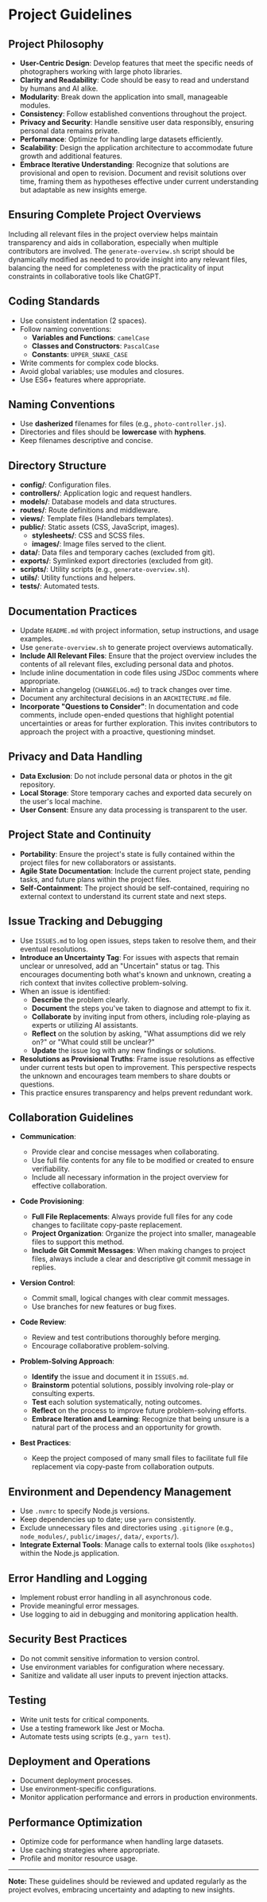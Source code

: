 # Project Guidelines

## Project Philosophy

- **User-Centric Design**: Develop features that meet the specific needs of photographers working with large photo libraries.
- **Clarity and Readability**: Code should be easy to read and understand by humans and AI alike.
- **Modularity**: Break down the application into small, manageable modules.
- **Consistency**: Follow established conventions throughout the project.
- **Privacy and Security**: Handle sensitive user data responsibly, ensuring personal data remains private.
- **Performance**: Optimize for handling large datasets efficiently.
- **Scalability**: Design the application architecture to accommodate future growth and additional features.
- **Embrace Iterative Understanding**: Recognize that solutions are provisional and open to revision. Document and revisit solutions over time, framing them as hypotheses effective under current understanding but adaptable as new insights emerge.

## Ensuring Complete Project Overviews

Including all relevant files in the project overview helps maintain transparency and aids in collaboration, especially when multiple contributors are involved. The `generate-overview.sh` script should be dynamically modified as needed to provide insight into any relevant files, balancing the need for completeness with the practicality of input constraints in collaborative tools like ChatGPT.

## Coding Standards

- Use consistent indentation (2 spaces).
- Follow naming conventions:
  - **Variables and Functions**: `camelCase`
  - **Classes and Constructors**: `PascalCase`
  - **Constants**: `UPPER_SNAKE_CASE`
- Write comments for complex code blocks.
- Avoid global variables; use modules and closures.
- Use ES6+ features where appropriate.

## Naming Conventions

- Use **dasherized** filenames for files (e.g., `photo-controller.js`).
- Directories and files should be **lowercase** with **hyphens**.
- Keep filenames descriptive and concise.

## Directory Structure

- **config/**: Configuration files.
- **controllers/**: Application logic and request handlers.
- **models/**: Database models and data structures.
- **routes/**: Route definitions and middleware.
- **views/**: Template files (Handlebars templates).
- **public/**: Static assets (CSS, JavaScript, images).
  - **stylesheets/**: CSS and SCSS files.
  - **images/**: Image files served to the client.
- **data/**: Data files and temporary caches (excluded from git).
- **exports/**: Symlinked export directories (excluded from git).
- **scripts/**: Utility scripts (e.g., `generate-overview.sh`).
- **utils/**: Utility functions and helpers.
- **tests/**: Automated tests.

## Documentation Practices

- Update `README.md` with project information, setup instructions, and usage examples.
- Use `generate-overview.sh` to generate project overviews automatically.
- **Include All Relevant Files**: Ensure that the project overview includes the contents of all relevant files, excluding personal data and photos.
- Include inline documentation in code files using JSDoc comments where appropriate.
- Maintain a changelog (`CHANGELOG.md`) to track changes over time.
- Document any architectural decisions in an `ARCHITECTURE.md` file.
- **Incorporate "Questions to Consider"**: In documentation and code comments, include open-ended questions that highlight potential uncertainties or areas for further exploration. This invites contributors to approach the project with a proactive, questioning mindset.

## Privacy and Data Handling

- **Data Exclusion**: Do not include personal data or photos in the git repository.
- **Local Storage**: Store temporary caches and exported data securely on the user's local machine.
- **User Consent**: Ensure any data processing is transparent to the user.

## Project State and Continuity

- **Portability**: Ensure the project's state is fully contained within the project files for new collaborators or assistants.
- **Agile State Documentation**: Include the current project state, pending tasks, and future plans within the project files.
- **Self-Containment**: The project should be self-contained, requiring no external context to understand its current state and next steps.

## Issue Tracking and Debugging

- Use `ISSUES.md` to log open issues, steps taken to resolve them, and their eventual resolutions.
- **Introduce an Uncertainty Tag**: For issues with aspects that remain unclear or unresolved, add an "Uncertain" status or tag. This encourages documenting both what's known and unknown, creating a rich context that invites collective problem-solving.
- When an issue is identified:
  - **Describe** the problem clearly.
  - **Document** the steps you've taken to diagnose and attempt to fix it.
  - **Collaborate** by inviting input from others, including role-playing as experts or utilizing AI assistants.
  - **Reflect** on the solution by asking, "What assumptions did we rely on?" or "What could still be unclear?"
  - **Update** the issue log with any new findings or solutions.
- **Resolutions as Provisional Truths**: Frame issue resolutions as effective under current tests but open to improvement. This perspective respects the unknown and encourages team members to share doubts or questions.
- This practice ensures transparency and helps prevent redundant work.

## Collaboration Guidelines

- **Communication**:

  - Provide clear and concise messages when collaborating.
  - Use full file contents for any file to be modified or created to ensure verifiability.
  - Include all necessary information in the project overview for effective collaboration.

- **Code Provisioning**:

  - **Full File Replacements**: Always provide full files for any code changes to facilitate copy-paste replacement.
  - **Project Organization**: Organize the project into smaller, manageable files to support this method.
  - **Include Git Commit Messages**: When making changes to project files, always include a clear and descriptive git commit message in replies.

- **Version Control**:

  - Commit small, logical changes with clear commit messages.
  - Use branches for new features or bug fixes.

- **Code Review**:

  - Review and test contributions thoroughly before merging.
  - Encourage collaborative problem-solving.

- **Problem-Solving Approach**:

  - **Identify** the issue and document it in `ISSUES.md`.
  - **Brainstorm** potential solutions, possibly involving role-play or consulting experts.
  - **Test** each solution systematically, noting outcomes.
  - **Reflect** on the process to improve future problem-solving efforts.
  - **Embrace Iteration and Learning**: Recognize that being unsure is a natural part of the process and an opportunity for growth.

- **Best Practices**:
  - Keep the project composed of many small files to facilitate full file replacement via copy-paste from collaboration outputs.

## Environment and Dependency Management

- Use `.nvmrc` to specify Node.js versions.
- Keep dependencies up to date; use `yarn` consistently.
- Exclude unnecessary files and directories using `.gitignore` (e.g., `node_modules/`, `public/images/`, `data/`, `exports/`).
- **Integrate External Tools**: Manage calls to external tools (like `osxphotos`) within the Node.js application.

## Error Handling and Logging

- Implement robust error handling in all asynchronous code.
- Provide meaningful error messages.
- Use logging to aid in debugging and monitoring application health.

## Security Best Practices

- Do not commit sensitive information to version control.
- Use environment variables for configuration where necessary.
- Sanitize and validate all user inputs to prevent injection attacks.

## Testing

- Write unit tests for critical components.
- Use a testing framework like Jest or Mocha.
- Automate tests using scripts (e.g., `yarn test`).

## Deployment and Operations

- Document deployment processes.
- Use environment-specific configurations.
- Monitor application performance and errors in production environments.

## Performance Optimization

- Optimize code for performance when handling large datasets.
- Use caching strategies where appropriate.
- Profile and monitor resource usage.

---

**Note:** These guidelines should be reviewed and updated regularly as the project evolves, embracing uncertainty and adapting to new insights.
